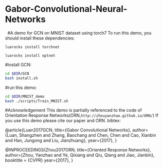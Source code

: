 # Gabor-Convolutional-Neural-Networks
 
#A demo for GCN on MNIST dataset using torch7
To run this demo, you should  install these dependencies:

`luarocks install torchnet`

`luarocks install optnet`

#install GCN:
```bash
cd $DIR/GCN
bash install.sh
```

#run this demo:
```bash
cd $DIR/MNIST_demo
bash ./scripts/Train_MNIST.sh
```

#Acknowledgement
This demo is partially referenced to the code of Orientation Response Networks(ORN,`http://zhouyanzhao.github.io/ORN/`)
If you use this demo please cite our paper and ORN. 
bibtex:


@article{Luan2017GCN,
  title={Gabor Convolutional Networks},
  author={Luan, Shangzhen and Zhang, Baochang and  Chen, Chen and Cao, Xianbin and Han, Jungong and Liu, Jianzhuang},
  year={2017},
}


@INPROCEEDINGS{Zhou2017ORN,
  title={Oriented Response Networks},
  author={Zhou, Yanzhao and Ye, Qixiang and Qiu, Qiang and Jiao, Jianbin},
  booktitle = {CVPR}
  year={2017},
}

